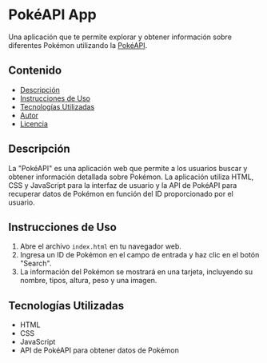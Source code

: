# PokéAPI App

Una aplicación que te permite explorar y obtener información sobre diferentes Pokémon utilizando la [PokéAPI](https://pokeapi.co/).

## Contenido

- [Descripción](#descripción)
- [Instrucciones de Uso](#instrucciones-de-uso)
- [Tecnologías Utilizadas](#tecnologías-utilizadas)
- [Autor](#autor)
- [Licencia](#licencia)

## Descripción

La "PokéAPI" es una aplicación web que permite a los usuarios buscar y obtener información detallada sobre Pokémon. La aplicación utiliza HTML, CSS y JavaScript para la interfaz de usuario y la API de PokéAPI para recuperar datos de Pokémon en función del ID proporcionado por el usuario.

## Instrucciones de Uso

1. Abre el archivo `index.html` en tu navegador web.
2. Ingresa un ID de Pokémon en el campo de entrada y haz clic en el botón "Search".
3. La información del Pokémon se mostrará en una tarjeta, incluyendo su nombre, tipos, altura, peso y una imagen.

## Tecnologías Utilizadas

- HTML
- CSS
- JavaScript
- API de PokéAPI para obtener datos de Pokémon


